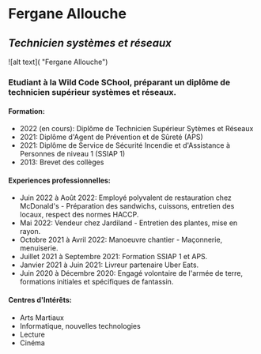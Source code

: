 # **Fergane Allouche**
## *Technicien systèmes et réseaux*

![alt text]( "Fergane Allouche")

### Etudiant à la Wild Code SChool, préparant un diplôme de technicien supérieur systèmes et réseaux.

#### Formation:

+ 2022 (en cours): Diplôme de Technicien Supérieur Sytèmes et Réseaux
+ 2021: Diplôme d'Agent de Prévention et de Sûreté (APS)
+ 2021: Diplôme de Service de Sécurité Incendie et d'Assistance à Personnes de niveau 1 (SSIAP 1)
+ 2013: Brevet des collèges

#### Experiences professionnelles:

+ Juin 2022 à Août 2022: Employé polyvalent de restauration chez McDonald's - Préparation des sandwichs, cuissons, entretien des locaux, respect des normes HACCP.
+ Mai 2022: Vendeur chez Jardiland - Entretien des plantes, mise en rayon.
+ Octobre 2021 à Avril 2022: Manoeuvre chantier - Maçonnerie, menuiserie.
+ Juillet 2021 à Septembre 2021: Formation SSIAP 1 et APS.
+ Janvier 2021 à Juin 2021: Livreur partenaire Uber Eats.
+ Juin 2020 à Décembre 2020: Engagé volontaire de l'armée de terre, formations initiales et spécifiques de fantassin.

#### Centres d'Intérêts:

+ Arts Martiaux
+ Informatique, nouvelles technologies
+ Lecture
+ Cinéma
